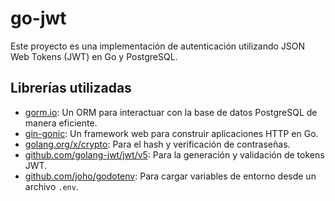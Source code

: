 # go-jwt
Este proyecto es una implementación de autenticación utilizando JSON Web Tokens (JWT) en Go y PostgreSQL.

## Librerías utilizadas

- [gorm.io](https://gorm.io/docs/index.html): Un ORM para interactuar con la base de datos PostgreSQL de manera eficiente.
- [gin-gonic](https://gin-gonic.com/en/docs/quickstart/): Un framework web para construir aplicaciones HTTP en Go.
- [golang.org/x/crypto](https://pkg.go.dev/golang.org/x/crypto#section-readme): Para el hash y verificación de contraseñas.
- [github.com/golang-jwt/jwt/v5](https://pkg.go.dev/github.com/golang-jwt/jwt/v5#section-readme): Para la generación y validación de tokens JWT.
- [github.com/joho/godotenv](https://github.com/joho/godotenv): Para cargar variables de entorno desde un archivo `.env`.
